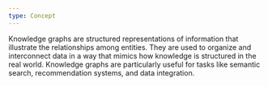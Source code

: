 ```yaml
---
type: Concept
---
```


Knowledge graphs are structured representations of information that illustrate the relationships among entities. They are used to organize and interconnect data in a way that mimics how knowledge is structured in the real world. Knowledge graphs are particularly useful for tasks like semantic search, recommendation systems, and data integration.